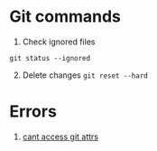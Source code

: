# Git commands

1. Check ignored files

`git status --ignored`

2. Delete changes
   `git reset --hard`

# Errors

1. [cant access git attrs](https://stackoverflow.com/questions/27150926/unable-to-access-git-attributes)
